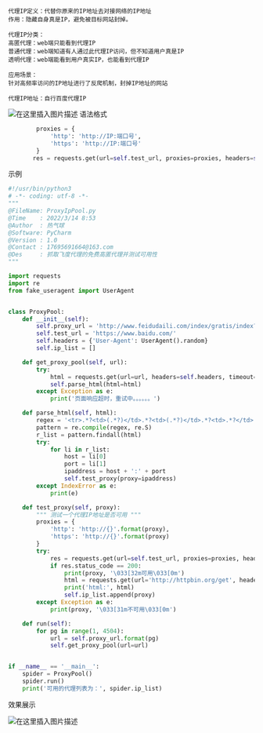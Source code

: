

```text
代理IP定义：代替你原来的IP地址去对接网络的IP地址
作用：隐藏自身真是IP，避免被目标网站封掉。

代理IP分类：
高匿代理：web端只能看到代理IP
普通代理：web端知道有人通过此代理IP访问，但不知道用户真是IP
透明代理：web端能看到用户真实IP，也能看到代理IP

应用场景：
针对高频率访问的IP地址进行了反爬机制，封掉IP地址的网站

代理IP地址：自行百度代理IP
```

![在这里插入图片描述](https://img-blog.csdnimg.cn/5de762ffd35e4d53ae117b5e4ccdb36c.png?x-oss-process=image/watermark,type_d3F5LXplbmhlaQ,shadow_50,text_Q1NETiBA54Ot5rCU55CD44CB,size_20,color_FFFFFF,t_70,g_se,x_16)
语法格式
```python
        proxies = {
            'http': 'http://IP:端口号',
            'https': 'http://IP:端口号'
        }
       res = requests.get(url=self.test_url, proxies=proxies, headers=self.headers, timeout=2)
```

示例
```python
#!/usr/bin/python3
# -*- coding: utf-8 -*-
"""
@FileName: ProxyIpPool.py
@Time    : 2022/3/14 8:53
@Author  : 热气球
@Software: PyCharm
@Version : 1.0
@Contact : 17695691664@163.com
@Des     : 抓取飞度代理的免费高匿代理并测试可用性
"""

import requests
import re
from fake_useragent import UserAgent


class ProxyPool:
    def __init__(self):
        self.proxy_url = 'http://www.feidudaili.com/index/gratis/index?page={}'
        self.test_url = 'https://www.baidu.com/'
        self.headers = {'User-Agent': UserAgent().random}
        self.ip_list = []

    def get_proxy_pool(self, url):
        try:
            html = requests.get(url=url, headers=self.headers, timeout=3).text
            self.parse_html(html=html)
        except Exception as e:
            print('页面响应超时，重试中。。。。。。')

    def parse_html(self, html):
        regex = '<tr>.*?<td>(.*?)</td>.*?<td>(.*?)</td>.*?<td>.*?</td>.*?</td>.*?</tr>'
        pattern = re.compile(regex, re.S)
        r_list = pattern.findall(html)
        try:
            for li in r_list:
                host = li[0]
                port = li[1]
                ipaddress = host + ':' + port
                self.test_proxy(proxy=ipaddress)
        except IndexError as e:
            print(e)

    def test_proxy(self, proxy):
        """ 测试一个代理IP地址是否可用 """
        proxies = {
            'http': 'http://{}'.format(proxy),
            'https': 'http://{}'.format(proxy)
        }
        try:
            res = requests.get(url=self.test_url, proxies=proxies, headers=self.headers, timeout=2)
            if res.status_code == 200:
                print(proxy, '\033[32m可用\033[0m')
                html = requests.get(url='http://httpbin.org/get', headers=self.headers, proxies=proxies, timeout=3).text
                print('html:', html)
                self.ip_list.append(proxy)
        except Exception as e:
            print(proxy, '\033[31m不可用\033[0m')

    def run(self):
        for pg in range(1, 4504):
            url = self.proxy_url.format(pg)
            self.get_proxy_pool(url=url)


if __name__ == '__main__':
    spider = ProxyPool()
    spider.run()
    print('可用的代理列表为：', spider.ip_list)
```

效果展示

![在这里插入图片描述](https://img-blog.csdnimg.cn/389661fd13ce4479a4617c3de1468fd0.png?x-oss-process=image/watermark,type_d3F5LXplbmhlaQ,shadow_50,text_Q1NETiBA54Ot5rCU55CD44CB,size_20,color_FFFFFF,t_70,g_se,x_16)

